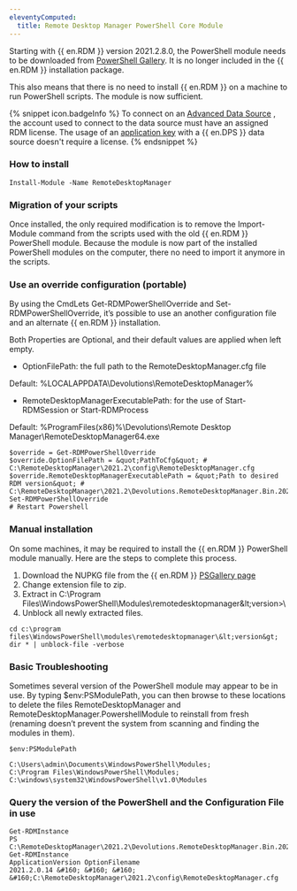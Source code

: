 ```yaml
---
eleventyComputed:
  title: Remote Desktop Manager PowerShell Core Module
---
```

Starting with {{ en.RDM }} version 2021.2.8.0, the PowerShell module needs to be downloaded from [PowerShell Gallery](https://www.powershellgallery.com/packages/RemoteDesktopManager). It is no longer included in the {{ en.RDM }} installation package.  

This also means that there is no need to install {{ en.RDM }} on a machine to run PowerShell scripts. The module is now sufficient.  

{% snippet icon.badgeInfo %}
To connect on an [Advanced Data Source](https://help.remotedesktopmanager.com/datasources_advanced.html) , the account used to connect to the data source must have an assigned RDM license. The usage of an [application key](https://helpserver.devolutions.net/webinterface_applications.html) with a {{ en.DPS }} data source doesn&apos;t require a license.
{% endsnippet %}  

### How to install
`Install-Module -Name RemoteDesktopManager`
### Migration of your scripts
Once installed, the only required modification is to remove the Import-Module command from the scripts used with the old {{ en.RDM }} PowerShell module. Because the module is now part of the installed PowerShell modules on the computer, there no need to import it anymore in the scripts.  
### Use an override configuration (portable)
By using the CmdLets Get-RDMPowerShellOverride and Set-RDMPowerShellOverride, it’s possible to use an another configuration file and an alternate {{ en.RDM }} installation.  

Both Properties are Optional, and their default values are applied when left empty.  

* OptionFilePath: the full path to the RemoteDesktopManager.cfg file  

Default: %LOCALAPPDATA\Devolutions\RemoteDesktopManager%  

* RemoteDesktopManagerExecutablePath: for the use of Start-RDMSession or Start-RDMProcess  

Default: %ProgramFiles(x86)%\Devolutions\Remote Desktop Manager\RemoteDesktopManager64.exe  

```
$override = Get-RDMPowerShellOverride  
$override.OptionFilePath = &quot;PathToCfg&quot; # C:\RemoteDesktopManager\2021.2\config\RemoteDesktopManager.cfg  
$override.RemoteDesktopManagerExecutablePath = &quot;Path to desired RDM version&quot; # C:\RemoteDesktopManager\2021.2\Devolutions.RemoteDesktopManager.Bin.2021.2.11.0\RemoteDesktopManager64.exe  
Set-RDMPowerShellOverride  
# Restart Powershell  
```
### Manual installation
On some machines, it may be required to install the {{ en.RDM }} PowerShell module manually. Here are the steps to complete this process.  

1. Download the NUPKG file from the {{ en.RDM }} &#32; [PSGallery page](https://www.powershellgallery.com/packages/RemoteDesktopManager)
1. Change extension file to zip.
1. Extract in C:\Program Files\WindowsPowerShell\Modules\remotedesktopmanager\&lt;version&gt;\
1. Unblock all newly extracted files.

```
cd c:\program files\WindowsPowerShell\modules\remotedesktopmanager\&lt;version&gt;  
dir * | unblock-file -verbose  
```
### Basic Troubleshooting
Sometimes several version of the PowerShell module may appear to be in use. By typing $env:PSModulePath, you can then browse to these locations to delete the files RemoteDesktopManager and RemoteDesktopManager.PowershellModule to reinstall from fresh (renaming doesn’t prevent the system from scanning and finding the modules in them).  

```
$env:PSModulePath  

C:\Users\admin\Documents\WindowsPowerShell\Modules;  
C:\Program Files\WindowsPowerShell\Modules;  
C:\windows\system32\WindowsPowerShell\v1.0\Modules  
```
### Query the version of the PowerShell and the Configuration File in use
```
Get-RDMInstance  
PS C:\RemoteDesktopManager\2021.2\Devolutions.RemoteDesktopManager.Bin.2021.2.11.0&gt; Get-RDMInstance  
ApplicationVersion OptionFilename  
2021.2.0.14 &#160; &#160; &#160; &#160;C:\RemoteDesktopManager\2021.2\config\RemoteDesktopManager.cfg  
```